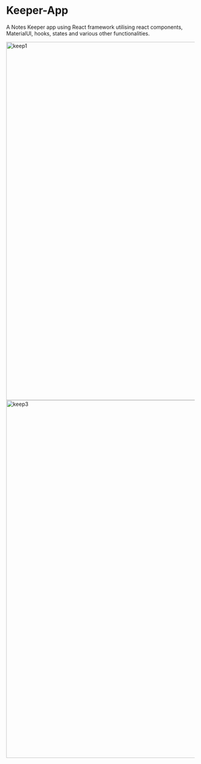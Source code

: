 # Keeper-App
A Notes Keeper app using React framework utilising react components, MaterialUI, hooks, states and various other functionalities.

<img width="955" alt="keep1" src="https://user-images.githubusercontent.com/55875010/112323924-ea70d180-8cba-11eb-8552-7805e9f8dee0.PNG">
<img width="954" alt="keep3" src="https://user-images.githubusercontent.com/55875010/112323937-ec3a9500-8cba-11eb-847d-2427cf727a52.PNG">
